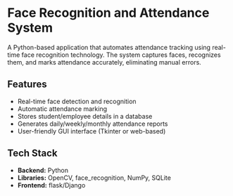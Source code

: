 # Face Recognition and Attendance System

A Python-based application that automates attendance tracking using real-time face recognition technology. The system captures faces, recognizes them, and marks attendance accurately, eliminating manual errors.

## Features
- Real-time face detection and recognition
- Automatic attendance marking
- Stores student/employee details in a database
- Generates daily/weekly/monthly attendance reports
- User-friendly GUI interface (Tkinter or web-based)

## Tech Stack
- **Backend:** Python
- **Libraries:** OpenCV, face_recognition, NumPy, SQLite
- **Frontend:** flask/Django
